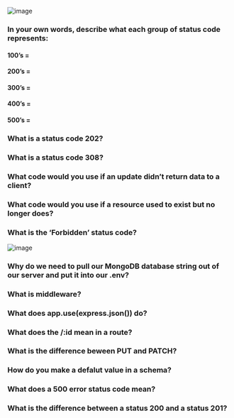 ![image](https://posabilities.co.uk/wp-content/uploads/2017/10/SSL-1.png)

### In your own words, describe what each group of status code represents:
#### 100’s =
#### 200’s =
#### 300’s =
#### 400’s =
#### 500’s =
### What is a status code 202?
### What is a status code 308?
### What code would you use if an update didn’t return data to a client?
### What code would you use if a resource used to exist but no longer does?
### What is the ‘Forbidden’ status code?

![image](https://www.opc-router.de/wp-content/uploads/2021/03/mongodb_thumbnail.png)

### Why do we need to pull our MongoDB database string out of our server and put it into our .env?
### What is middleware?
### What does app.use(express.json()) do?
### What does the /:id mean in a route?
### What is the difference beween PUT and PATCH?
### How do you make a defalut value in a schema?
### What does a 500 error status code mean?
### What is the difference between a status 200 and a status 201?
